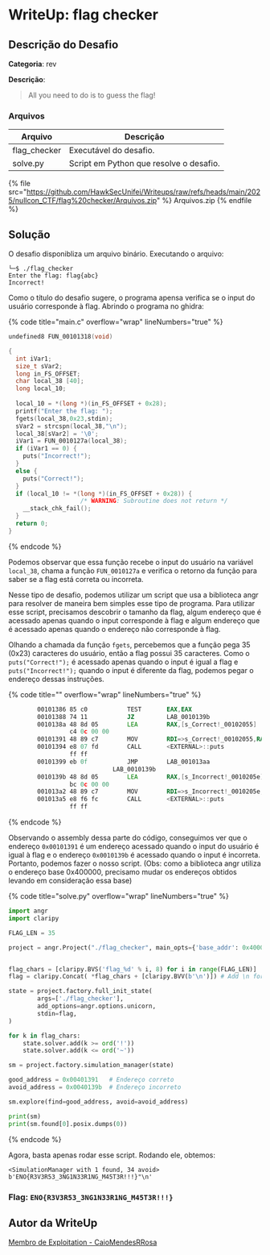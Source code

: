 # WriteUp: flag checker
## Descrição do Desafio
**Categoria**: rev

**Descrição**:
> All you need to do is to guess the flag!

### Arquivos
| Arquivo | Descrição |
| ------- | --------- |
| flag_checker | Executável do desafio. |
| solve.py | Script em Python que resolve o desafio. |

{% file src="https://github.com/HawkSecUnifei/Writeups/raw/refs/heads/main/2025/nullcon_CTF/flag%20checker/Arquivos.zip" %} Arquivos.zip {% endfile %}

## Solução
O desafio disponibliza um arquivo binário. Executando o arquivo:

```shell
└─$ ./flag_checker     
Enter the flag: flag{abc} 
Incorrect!
```

Como o título do desafio sugere, o programa apensa verifica se o input do usuário corresponde à flag. Abrindo o programa no ghidra:

{% code title="main.c" overflow="wrap" lineNumbers="true" %}

```c
undefined8 FUN_00101318(void)

{
  int iVar1;
  size_t sVar2;
  long in_FS_OFFSET;
  char local_38 [40];
  long local_10;
  
  local_10 = *(long *)(in_FS_OFFSET + 0x28);
  printf("Enter the flag: ");
  fgets(local_38,0x23,stdin);
  sVar2 = strcspn(local_38,"\n");
  local_38[sVar2] = '\0';
  iVar1 = FUN_0010127a(local_38);
  if (iVar1 == 0) {
    puts("Incorrect!");
  }
  else {
    puts("Correct!");
  }
  if (local_10 != *(long *)(in_FS_OFFSET + 0x28)) {
                    /* WARNING: Subroutine does not return */
    __stack_chk_fail();
  }
  return 0;
}
```

{% endcode %}

Podemos observar que essa função recebe o input do usuário na variável `local_38`, chama a função `FUN_0010127a` e verifica o retorno da função para saber se a flag está correta ou incorreta.

Nesse tipo de desafio, podemos utilizar um script que usa a biblioteca angr para resolver de maneira bem simples esse tipo de programa. Para utilizar esse script, precisamos descobrir o tamanho da flag, algum endereço que é acessado apenas quando o input corresponde à flag e algum endereço que é acessado apenas quando o endereço não corresponde à flag.

Olhando a chamada da função `fgets`, percebemos que a função pega 35 (0x23) caracteres do usuário, então a flag possui 35 caracteres. Como o `puts("Correct!");` é acessado apenas quando o input é igual a flag e `puts("Incorrect!");` quando o input é diferente da flag, podemos pegar o endereço dessas instruções.

{% code title="" overflow="wrap" lineNumbers="true" %}

```asm
        00101386 85 c0           TEST       EAX,EAX
        00101388 74 11           JZ         LAB_0010139b
        0010138a 48 8d 05        LEA        RAX,[s_Correct!_00102055]                        = "Correct!"
                 c4 0c 00 00
        00101391 48 89 c7        MOV        RDI=>s_Correct!_00102055,RAX                     = "Correct!"
        00101394 e8 07 fd        CALL       <EXTERNAL>::puts                                 int puts(char * __s)
                 ff ff
        00101399 eb 0f           JMP        LAB_001013aa
                             LAB_0010139b                                    XREF[1]:     00101388(j)  
        0010139b 48 8d 05        LEA        RAX,[s_Incorrect!_0010205e]                      = "Incorrect!"
                 bc 0c 00 00
        001013a2 48 89 c7        MOV        RDI=>s_Incorrect!_0010205e,RAX                   = "Incorrect!"
        001013a5 e8 f6 fc        CALL       <EXTERNAL>::puts                                 int puts(char * __s)
                 ff ff
```

{% endcode %}

Observando o assembly dessa parte do código, conseguimos ver que o endereço `0x00101391` é um endereço acessado quando o input do usuário é igual à flag e o endereço `0x0010139b` é acessado quando o input é incorreta. Portanto, podemos fazer o nosso script. (Obs: como a biblioteca angr utiliza o endereço base 0x400000, precisamo mudar os endereços obtidos levando em consideração essa base)

{% code title="solve.py" overflow="wrap" lineNumbers="true" %}

```py
import angr
import claripy

FLAG_LEN = 35

project = angr.Project("./flag_checker", main_opts={'base_addr': 0x400000}, auto_load_libs=False)


flag_chars = [claripy.BVS('flag_%d' % i, 8) for i in range(FLAG_LEN)]
flag = claripy.Concat( *flag_chars + [claripy.BVV(b'\n')]) # Add \n for scanf() to accept the input

state = project.factory.full_init_state(
        args=['./flag_checker'],
        add_options=angr.options.unicorn,
        stdin=flag,
)

for k in flag_chars:
    state.solver.add(k >= ord('!'))
    state.solver.add(k <= ord('~'))

sm = project.factory.simulation_manager(state)

good_address = 0x00401391   # Endereço correto
avoid_address = 0x0040139b  # Endereço incorreto

sm.explore(find=good_address, avoid=avoid_address)

print(sm)
print(sm.found[0].posix.dumps(0))
```

{% endcode %}

Agora, basta apenas rodar esse script. Rodando ele, obtemos:

```
<SimulationManager with 1 found, 34 avoid>
b'ENO{R3V3R53_3NG1N33R1NG_M45T3R!!!}"\n'
```

### Flag: `ENO{R3V3R53_3NG1N33R1NG_M45T3R!!!}`

## Autor da WriteUp
[Membro de Exploitation - CaioMendesRRosa](https://github.com/CaioMendesRRosa)